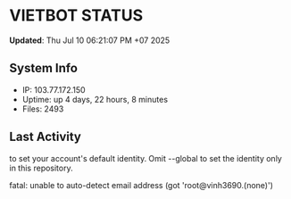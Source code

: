 # VIETBOT STATUS
**Updated**: Thu Jul 10 06:21:07 PM +07 2025

## System Info
- IP: 103.77.172.150
- Uptime: up 4 days, 22 hours, 8 minutes
- Files: 2493

## Last Activity

to set your account's default identity.
Omit --global to set the identity only in this repository.

fatal: unable to auto-detect email address (got 'root@vinh3690.(none)')

